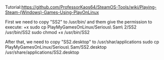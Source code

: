 Tutorial:https://github.com/ProfessorKaos64/SteamOS-Tools/wiki/Playing-Steam-(Windows)-Games-Using-PlayOnLinux

First we need to copy "SS2" to /usr/bin/
and them give the permission to execute: +x
	sudo cp PlayMyGamesOnLinux/Serious\ Sam\ 2/SS2 /usr/bin/SS2
	sudo chmod +x /usr/bin/SS2

After that, we need to copy "SS2.desktop" to /usr/shar/applications
	sudo cp PlayMyGamesOnLinux/Serious\ Sam/SS2.desktop /usr/share/applications/SS2.desktop
